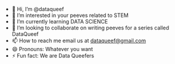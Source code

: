 - 👋 Hi, I’m @dataqueef
- 👀 I’m interested in your peeves related to STEM
- 🌱 I’m currently learning DATA SCIENCE
- 💞️ I’m looking to collaborate on writing peeves for a series called DataQueef
- 📫 How to reach me email us at dataqueef@gmail.com
- 😄 Pronouns: Whatever you want
- ⚡ Fun fact: We are Data Queefers

<!---
dataqueef/dataqueef is a ✨ special ✨ repository because its `README.md` (this file) appears on your GitHub profile.
You can click the Preview link to take a look at your changes.
--->
